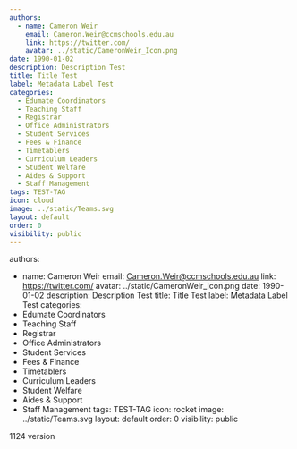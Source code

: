 ```yaml
---
authors:
  - name: Cameron Weir
    email: Cameron.Weir@ccmschools.edu.au
    link: https://twitter.com/
    avatar: ../static/CameronWeir_Icon.png
date: 1990-01-02
description: Description Test
title: Title Test
label: Metadata Label Test
categories:
  - Edumate Coordinators
  - Teaching Staff
  - Registrar
  - Office Administrators
  - Student Services
  - Fees & Finance
  - Timetablers
  - Curriculum Leaders
  - Student Welfare
  - Aides & Support
  - Staff Management
tags: TEST-TAG
icon: cloud
image: ../static/Teams.svg
layout: default
order: 0
visibility: public
---
```


authors:
  - name: Cameron Weir
    email: Cameron.Weir@ccmschools.edu.au
    link: https://twitter.com/
    avatar: ../static/CameronWeir_Icon.png
date: 1990-01-02
description: Description Test
title: Title Test
label: Metadata Label Test
categories:
  - Edumate Coordinators
  - Teaching Staff
  - Registrar
  - Office Administrators
  - Student Services
  - Fees & Finance
  - Timetablers
  - Curriculum Leaders
  - Student Welfare
  - Aides & Support
  - Staff Management
tags: TEST-TAG
icon: rocket
image: ../static/Teams.svg
layout: default
order: 0
visibility: public

1124 version